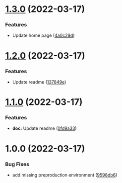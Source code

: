 # [1.3.0](https://github.com/SocialGouv/doc-demo-app-v2/compare/v1.2.0...v1.3.0) (2022-03-17)


### Features

* Update home page ([4a0c29d](https://github.com/SocialGouv/doc-demo-app-v2/commit/4a0c29d30f74a3875233d80cdd219f8f89cc0d22))

# [1.2.0](https://github.com/SocialGouv/doc-demo-app-v2/compare/v1.1.0...v1.2.0) (2022-03-17)


### Features

* Update readme ([137849e](https://github.com/SocialGouv/doc-demo-app-v2/commit/137849e8dd9160b74eb231c0dae47367b357fbca))

# [1.1.0](https://github.com/SocialGouv/doc-demo-app-v2/compare/v1.0.0...v1.1.0) (2022-03-17)


### Features

* **doc:** Update readme ([0fd9a33](https://github.com/SocialGouv/doc-demo-app-v2/commit/0fd9a33d26f0839079d4c316f6b84dedae645723))

# 1.0.0 (2022-03-17)


### Bug Fixes

* add missing preproduction environment ([9598db6](https://github.com/SocialGouv/doc-demo-app-v2/commit/9598db6eacf3cd0fb9b767aaefe044fbf3ee5b20))
